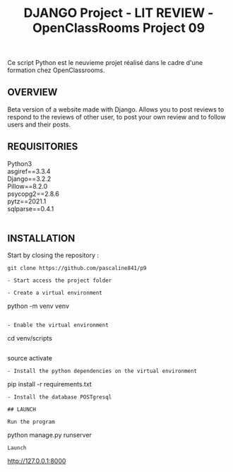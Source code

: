 <h1 align="center">DJANGO Project -  LIT REVIEW  -  OpenClassRooms Project 09 </h1><br>
<br>
Ce script Python est le neuvieme projet réalisé dans le cadre d'une formation chez OpenClassrooms. 
<br>
  
## OVERVIEW
Beta version of a website made with Django. Allows you to post reviews to respond to the reviews of other user, to post your own review and to follow users and their posts.
<br>


## REQUISITORIES 
Python3<br>
asgiref==3.3.4<br>
Django==3.2.2<br>
Pillow==8.2.0<br>
psycopg2==2.8.6<br>
pytz==2021.1<br>
sqlparse==0.4.1<br>
<br>

## INSTALLATION 

Start by closing the repository :

```
git clone https://github.com/pascaline841/p9

- Start access the project folder

- Create a virtual environment
```
python -m venv venv
```

- Enable the virtual environment 
```
cd venv/scripts
```
```
source activate
```
- Install the python dependencies on the virtual environment
```
pip install -r requirements.txt
```
- Install the database POSTgresql

## LAUNCH 

Run the program
```
python manage.py runserver
```
Launch
```
http://127.0.0.1:8000
```

